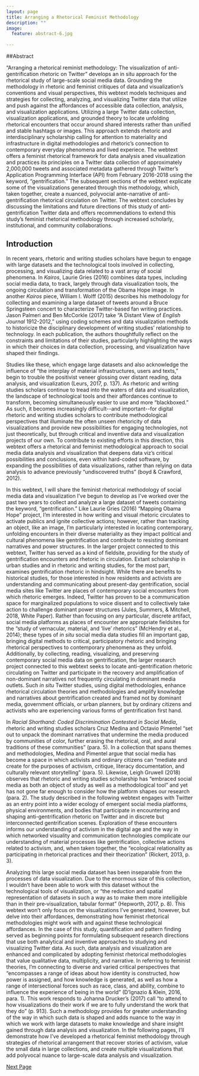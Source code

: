 ```yaml
---
layout: page
title: Arranging a Rhetorical Feminist Methodology
description: ""
image:
  feature: abstract-6.jpg
  
---
```

##Abstract

“Arranging a rhetorical reminist methodology: The visualization of anti-gentrification rhetoric on Twitter” develops an in situ approach for the rhetorical study of large-scale social media data. Grounding the methodology in rhetoric and feminist critiques of data and visualization’s conventions and visual perspectives, this webtext models techniques and strategies for collecting, analyzing, and visualizing Twitter data that utilize and push against the affordances of accessible data collection, analysis, and visualization applications. Utilizing a large Twitter data collection, visualization applications, and grounded theory to locate unfolding rhetorical encounters that occur around shared interests rather than unified and stable hashtags or images. This approach extends rhetoric and interdisciplinary scholarship calling for attention to materiality and infrastructure in digital methodologies and rhetoric’s connection to contemporary everyday phenomena and lived experiece. The webtext offers a feminist rhetorical framework for data analysis aned visualization and practices its principles on a Twitter data collection of approximately 2,000,000 tweets and associated metadata gathered through Twitter’s Application Programming Interface (API) from February 2016-2018 using the keyword, “gentrification.” The subsequent sections of the webtext explicate some of the visualizations generated through this methodology, which, taken together, create a nuanced, polyvocial ante-narrative of anti-gentrification rhetorical circulation on Twitter. The webtext concludes by discussing the limitations and future directions of this study of anti-gentrification Twitter data and offers recommendations to extend this study’s feminist rhetorical methodology through increased scholarly, institutional, and community collaborations.

## Introduction

In recent years, rhetoric and writing studies scholars have begun to engage with large datasets and the technological tools involved in collecting, processing, and visualizing data related to a vast array of social phenomena. In *Kairos*, Laurie Gries (2016) combines data types, including social media data, to track, largely through data visualization tools, the ongoing circulation and transformation of the Obama Hope image. In another *Kairos* piece, William I. Wolff (2015) describes his methodology for collecting and examining a large dataset of tweets around a Bruce Springsteen concert to characterize Twitter-based fan writing practices. Jason Palmeri and Ben McCorkle (2017) take “A Distant View of *English Journal* 1912-2012,” using coding schemes and data visualization methods to historicize the disciplinary development of writing studies’ relationship to technology. In each publication, the authors thoughtfully reflect on the constraints and limitations of their studies, particularly highlighting the ways in which their choices in data collection, processing, and visualization have shaped their findings. 

Studies like these, which engage large datasets and also acknowledge the influence of “the interplay of material infrastructures, users and texts,” begin to trouble the positivist veneer glossing over distant reading, data analysis, and visualization (Leurs, 2017, p. 137). As rhetoric and writing studies scholars continue to tread into the waters of data and visualization, the landscape of technological tools and their affordances continue to transform, becoming simultaneously easier to use and more “blackboxed.” As such, it becomes increasingly difficult--and important--for digital rhetoric and writing studies scholars to contribute methodological perspectives that illuminate the often unseen rhetoricity of data visualizations and provide new possibilities for engaging technologies, not just theoretically, but through critical and inventive data and visualization projects of our own. To contribute to existing efforts in this direction, this webtext offers a rhetorical and feminist methodological approach to social media data analysis and visualization that deepens data viz’s critical possibilities and conclusions, even within hard-coded software, by expanding the possibilities of data visualizations, rather than relying on data analysis to advance previously “undiscovered truths” (boyd & Crawford, 2012).
	
In this webtext, I will share the feminist rhetorical methodology of social media data and visualization I’ve begun to develop as I’ve worked over the past two years to collect and analyze a large dataset of tweets containing the keyword, “gentrification.” Like Laurie Gries (2016) “Mapping Obama Hope” project, I’m interested in how writing and visual rhetoric circulates to activate publics and ignite collective actions; however, rather than tracking an object, like an image, I’m particularly interested in locating contemporary, unfolding encounters in their diverse materiality as they impact political and cultural phenomena like gentrification and contribute to resisting dominant narratives and power structures. In the larger project connected to this webtext, Twitter has served as a kind of fieldsite, providing for the study of gentrification encounters and rhetoric in circulation. Extant scholarship in urban studies and in rhetoric and writing studies, for the most part, examines gentrification rhetoric in hindsight. While there are benefits to historical studies, for those interested in how residents and activists are understanding and communicating about present-day gentrification, social media sites like Twitter are places of contemporary social encounters from which rhetoric emerges. Indeed, Twitter has proven to be a communication space for marginalized populations to voice dissent and to collectively take action to challenge dominant power structures (Jules, Summers, & Mitchell, 2018, White Paper). Rather than focusing on any particular, discrete artifact, social media platforms as places of encounter are appropriate fieldsites for the “study of vernacular, material, and ‘live’  rhetorics” (McHendry et al., 2014); these types of *in situ* social media data studies fill an important gap, bringing digital methods to critical, participatory rhetoric and bringing rhetorical perspectives to contemporary phenomena as they unfold. Additionally, by collecting, reading, visualizing, and preserving contemporary social media data on gentrification, the larger research project connected to this webtext seeks to locate anti-gentrification rhetoric circulating on Twitter and participate in the recovery and amplification of non-dominant narratives not frequently circulating in dominant media outlets. Such *in situ* Twitter studies, using digital methodologies, enhance rhetorical circulation theories and methodologies and amplify knowledge and narratives about gentrification created and framed not by dominant media, government officials, or urban planners, but by ordinary citizens and activists who are experiencing various forms of gentrification first hand. 

In *Racial Shorthand: Coded Discrimination Contested in Social Media*, rhetoric and writing studies scholars Cruz Medina and Octavio Pimentel “set out to unpack the dominant narratives that undermine the media produced by communities of color, further erasing the rhetorical, oral, and aural traditions of these communities” (para. 5). In a collection that spans themes and methodologies, Medina and Pimentel argue that social media has become a space in which activists and ordinary citizens can “mediate and create for the purposes of activism, critique, literacy documentation, and culturally relevant storytelling” (para. 5). Likewise, Leigh Gruwell (2018) observes that rhetoric and writing studies scholarship has “embraced social media as both an object of study as well as a methodological tool” and yet has not gone far enough to consider how the platform shapes our research (para. 2). The study described in the following webtext engages with Twitter as an entry point into a wider ecology of emergent social media platforms, physical environments, and bodies that participate in encountering and shaping anti-gentrification rhetoric on Twitter and in discrete but interconnected gentrification scenes. Exploration of these encounters informs our understanding of activism in the digital age and the way in which networked visuality and communication technologies complicate our understanding of material processes like gentrification, collective actions related to activism, and, when taken together, the “ecological relationality as participating in rhetorical practices and their theorization” (Rickert, 2013, p. 3). 

Analyzing this large social media dataset has been inseparable from the processes of data visualization. Due to the enormous size of this collection, I wouldn’t have been able to work with this dataset without the technological tools of visualization, or “the reduction and spatial representation of datasets in such a way as to make them more intelligible than in their pre‐visualization, tabular format” (Hepworth, 2017, p. 8). This webtext won’t only focus on the visualizations I’ve generated, however, but delve into their affordances, demonstrating how feminist rhetorical methodologies might work with and against these technological affordances. In the case of this study, quantification and pattern finding served as beginning points for formulating subsequent research directions that use both analytical and inventive approaches to studying and visualizing Twitter data. As such, data analysis and visualization are enhanced and complicated by adopting feminist rhetorical methodologies that value qualitative data, multiplicity, and narrative. In referring to feminist theories, I’m connecting to diverse and varied critical perspectives that “encompasses a range of ideas about how identity is constructed, how power is assigned, and how knowledge is generated, as well as how a range of intersectional forces such as race, class, and ability, combine to influence the experience of being in the world” (D’Ignazio & Klein, 2016, para. 1). This work responds to Johanna Drucker’s (2017) call “to attend to how visualizations do their work if we are to fully understand the work that they do” (p. 913). Such a methodology provides for greater understanding of the way in which such data is shaped and adds nuance to the way in which we work with large datasets to make knowledge and share insight gained through data analysis and visualization. In the following pages, I’ll demonstrate how I’ve developed a rhetorical feminist methodology through strategies of rhetorical arrangement that recover stories of activism, value the small data in large collections, and create multiple visualizations that add polyvocal nuance to large-scale data analysis and visualization.


<div class="next-container">
	<a class="next-page" href="{{ site.url }}/feminist-critiques/">Next Page</a>
</div>	